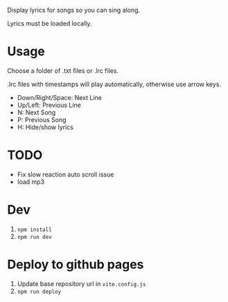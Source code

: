 Display lyrics for songs so you can sing along. 

Lyrics must be loaded locally.

# Usage

Choose a folder of .txt files or .lrc files.

.lrc files with timestamps will play automatically, otherwise use arrow keys. 

- Down/Right/Space: Next Line
- Up/Left: Previous Line
- N: Next Song
- P: Previous Song
- H: Hide/show lyrics


# TODO

- Fix slow reaction auto scroll issue
- load mp3

# Dev

1. `npm install`
1. `npm run dev`

# Deploy to github pages

1. Update base repository url in `vite.config.js`
1. `npm run deploy`
